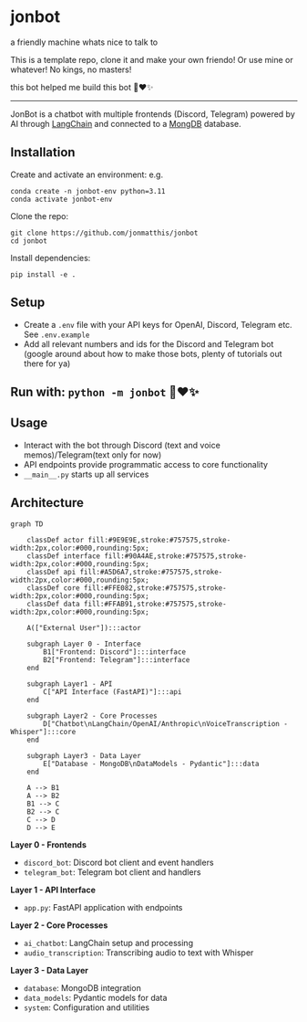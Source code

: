 # jonbot

a friendly machine whats nice to talk to 

This is a template repo, clone it and make your own friendo! Or use mine or whatever! No kings, no masters!

this bot helped me build this bot 🤖❤️✨
 

---

JonBot is a chatbot with multiple frontends (Discord, Telegram) powered by AI through [LangChain](https://langchain.readthedocs.io/en/latest/) and connected to a [MongDB](mongodb.com) database.


## Installation
Create and activate an environment:
e.g. 
```
conda create -n jonbot-env python=3.11
conda activate jonbot-env
```
Clone the repo:

```
git clone https://github.com/jonmatthis/jonbot
cd jonbot
```

Install dependencies:

```
pip install -e .
```

## Setup

- Create a `.env` file with your API keys for OpenAI, Discord, Telegram etc. See `.env.example`
- Add all relevant numbers and ids for the Discord and Telegram bot (google around about how to make those bots, plenty of tutorials out there for ya)

## Run with: `python -m jonbot`  🤖❤️✨

## Usage

- Interact with the bot through Discord (text and voice memos)/Telegram(text only for now) 
- API endpoints provide programmatic access to core functionality
- `__main__.py` starts up all services 

## Architecture
```mermaid
graph TD

    classDef actor fill:#9E9E9E,stroke:#757575,stroke-width:2px,color:#000,rounding:5px;
    classDef interface fill:#90A4AE,stroke:#757575,stroke-width:2px,color:#000,rounding:5px;
    classDef api fill:#A5D6A7,stroke:#757575,stroke-width:2px,color:#000,rounding:5px;
    classDef core fill:#FFE082,stroke:#757575,stroke-width:2px,color:#000,rounding:5px;
    classDef data fill:#FFAB91,stroke:#757575,stroke-width:2px,color:#000,rounding:5px;

    A(["External User"]):::actor

    subgraph Layer 0 - Interface
        B1["Frontend: Discord"]:::interface
        B2["Frontend: Telegram"]:::interface
    end

    subgraph Layer1 - API
        C["API Interface (FastAPI)"]:::api
    end

    subgraph Layer2 - Core Processes
        D["Chatbot\nLangChain/OpenAI/Anthropic\nVoiceTranscription - Whisper"]:::core
    end

    subgraph Layer3 - Data Layer
        E["Database - MongoDB\nDataModels - Pydantic"]:::data
    end

    A --> B1
    A --> B2
    B1 --> C
    B2 --> C
    C --> D
    D --> E
```


**Layer 0 - Frontends**

- `discord_bot`: Discord bot client and event handlers 
- `telegram_bot`: Telegram bot client and handlers

**Layer 1 - API Interface**

- `app.py`: FastAPI application with endpoints

**Layer 2 - Core Processes** 

- `ai_chatbot`: LangChain setup and processing
- `audio_transcription`: Transcribing audio to text with Whisper

**Layer 3 - Data Layer**

- `database`: MongoDB integration
- `data_models`: Pydantic models for data
- `system`: Configuration and utilities
